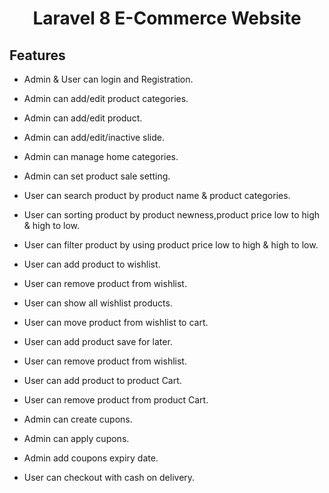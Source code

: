 <h1 align="center">Laravel 8 E-Commerce Website</h1>

## Features

-   <p>Admin & User can login and Registration.</p>
-   <p>Admin can add/edit product categories.</p>
-   <p>Admin can add/edit product.</p>
-   <p>Admin can add/edit/inactive slide.</p>
-   <p>Admin can manage home categories.</p>
-   <p>Admin can set product sale setting.</p>
-   <p>User can search product by product name & product categories.</p>
-   <p>User can sorting product by product newness,product price low to high & high to low.</p>
-   <p>User can filter product by using product price low to high & high to low.</p>
-   <p>User can add product to wishlist.</p>
-   <p>User can remove product from wishlist.</p>
-   <p>User can show all wishlist products.</p>
-   <p>User can move product from wishlist to cart.</p>
-   <p>User can add product save for later.</p>
-   <p>User can remove product from wishlist.</p>
-   <p>User can add product to product Cart.</p>
-   <p>User can remove product from product Cart.</p>
-   <p>Admin can create cupons.</p>
-   <p>Admin can apply cupons.</p>
-   <p>Admin add coupons expiry date.</p>
-   <p>User can checkout with cash on delivery.</p>
